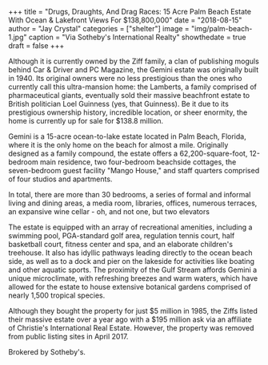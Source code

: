 +++
title = "Drugs, Draughts, And Drag Races: 15 Acre Palm Beach Estate With Ocean & Lakefront Views For $138,800,000"
date = "2018-08-15"
author = "Jay Crystal"
categories = ["shelter"]
image = "img/palm-beach-1.jpg"
caption = "Via Sotheby's International Realty"
showthedate = true
draft = false
+++

Although it is currently owned by the Ziff family, a clan of publishing moguls behind Car & Driver and PC Magazine, the Gemini estate was originally built in 1940. Its original owners were no less prestigious than the ones who currently call this ultra-mansion home: the Lamberts, a family comprised of pharmaceutical giants, eventually sold their massive beachfront estate to British politician Loel Guinness (yes, that Guinness). Be it due to its prestigious ownership history, incredible location, or sheer enormity, the home is currently up for sale for $138.8 million.

Gemini is a 15-acre ocean-to-lake estate located in Palm Beach, Florida, where it is the only home on the beach for almost a mile. Originally designed as a family compound, the estate offers a 62,200-square-foot, 12-bedroom main residence, two four-bedroom beachside cottages, the seven-bedroom guest facility "Mango House," and staff quarters comprised of four studios and apartments.

In total, there are more than 30 bedrooms, a series of formal and informal living and dining areas, a media room, libraries, offices, numerous terraces, an expansive wine cellar - oh, and not one, but two elevators

The estate is equipped with an array of recreational amenities, including a swimming pool, PGA-standard golf area, regulation tennis court, half basketball court, fitness center and spa, and an elaborate children's treehouse. It also has idyllic pathways leading directly to the ocean beach side, as well as to a dock and pier on the lakeside for activities like boating and other aquatic sports. The proximity of the Gulf Stream affords Gemini a unique microclimate, with refreshing breezes and warm waters, which have allowed for the estate to house extensive botanical gardens comprised of nearly 1,500 tropical species.

Although they bought the property for just $5 million in 1985, the Ziffs listed their massive estate over a year ago with a $195 million ask via an affiliate of Christie's International Real Estate. However, the property was removed from public listing sites in April 2017.

Brokered by Sotheby's.
